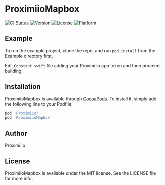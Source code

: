 # ProximiioMapbox

[![CI Status](https://img.shields.io/travis/x-oauth-basic/ProximiioMapbox.svg?style=flat)](https://travis-ci.org/x-oauth-basic/ProximiioMapbox)
[![Version](https://img.shields.io/cocoapods/v/ProximiioMapbox.svg?style=flat)](https://cocoapods.org/pods/ProximiioMapbox)
[![License](https://img.shields.io/cocoapods/l/ProximiioMapbox.svg?style=flat)](https://cocoapods.org/pods/ProximiioMapbox)
[![Platform](https://img.shields.io/cocoapods/p/ProximiioMapbox.svg?style=flat)](https://cocoapods.org/pods/ProximiioMapbox)

## Example

To run the example project, clone the repo, and run `pod install` from the Example directory first.

Edit `Constant.swift` file adding your Proximi.io app token and then proceed building.


## Installation

ProximiioMapbox is available through [CocoaPods](https://cocoapods.org). To install
it, simply add the following line to your Podfile:

```ruby
pod 'Proximiio'
pod 'ProximiioMapbox'
```

## Author

Proximi.io

## License

ProximiioMapbox is available under the MIT license. See the LICENSE file for more info.
